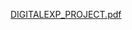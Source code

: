 [DIGITALEXP_PROJECT.pdf](https://github.com/user-attachments/files/16041566/DIGITALEXP_PROJECT.pdf)
